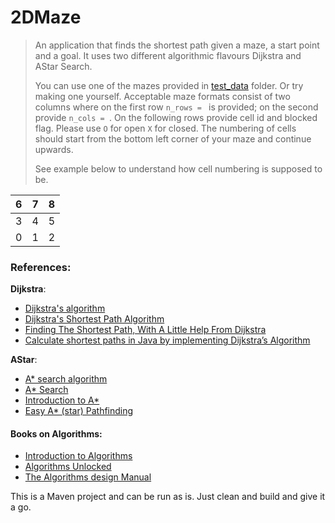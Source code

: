 # 2DMaze

>An application that finds the shortest path given a maze, a start point and a goal. 
>It uses two different algorithmic flavours Dijkstra and AStar Search.
>
>You can use one of the mazes provided in [test_data](https://github.com/jethronap/2DMaze/tree/master/src/test_data) folder. Or try making one yourself.
>Acceptable maze formats consist of two columns where on the first row `n_rows = ` is provided; on the second provide `n_cols = `. 
>On the following rows provide cell id and blocked flag. Please use `O` for open `X` for closed. 
>The numbering of cells should start from the bottom left corner of your maze and continue upwards.
>
>See example below to understand how cell numbering is supposed to be.
>
| 6 | 7 | 8 |
|---|:-:|:-:|
| 3 | 4 | 5 |
| 0 | 1 | 2 |


### References:

**Dijkstra**:
* [Dijkstra's algorithm](https://en.wikipedia.org/wiki/Dijkstra%27s_algorithm)
* [Dijkstra's Shortest Path Algorithm](https://brilliant.org/wiki/dijkstras-short-path-finder/)
* [Finding The Shortest Path, With A Little Help From Dijkstra](https://medium.com/basecs/finding-the-shortest-path-with-a-little-help-from-dijkstra-613149fbdc8e)
* [Calculate shortest paths in Java by implementing Dijkstra’s Algorithm](https://medium.com/@ssaurel/calculate-shortest-paths-in-java-by-implementing-dijkstras-algorithm-5c1db06b6541)

**AStar**:
* [A* search algorithm](https://en.wikipedia.org/wiki/A*_search_algorithm)
* [A* Search](https://brilliant.org/wiki/a-star-search/)
* [Introduction to A*](http://theory.stanford.edu/~amitp/GameProgramming/AStarComparison.html)
* [Easy A* (star) Pathfinding](https://medium.com/@nicholas.w.swift/easy-a-star-pathfinding-7e6689c7f7b2)

#### Books on Algorithms:
* [Introduction to Algorithms](http://web.karabuk.edu.tr/hakankutucu/CME222/MIT[1].Press.Introduction.to.Algorithms.2nd.Edition.eBook-TLFeBOOK.pdf)
* [Algorithms Unlocked](http://dahlan.unimal.ac.id/files/ebooks/2013%20Algorithms_Unlocked.pdf)
* [The Algorithms design Manual](http://mimoza.marmara.edu.tr/~msakalli/cse706_12/SkienaTheAlgorithmDesignManual.pdf)

This is a Maven project and can be run as is. Just clean and build and give it a go.